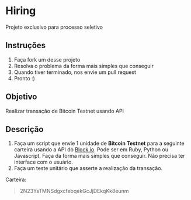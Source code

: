 # Hiring
Projeto exclusivo para processo seletivo

## Instruções
1. Faça fork um desse projeto
2. Resolva o problema da forma mais simples que conseguir
3. Quando tiver terminado, nos envie um pull request
4. Pronto :)


## Objetivo
Realizar transação de Bitcoin Testnet usando API

## Descrição
1. Faça um script que envie 1 unidade de **Bitcoin Testnet** para a seguinte carteira usando a API do [Block.io](https://block.io). Pode ser em Ruby, Python ou Javascript. Faça da forma mais simples que conseguir. Não precisa ter interface com o usuário.
2. Faça um teste unitário que asserte a realização da transação.

Carteira:
> 2N23YsTMNSdgxcfebqekGcJjDEkqKk8eunm
